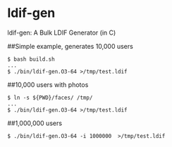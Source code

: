 ldif-gen
========

ldif-gen: A Bulk LDIF Generator (in C)

##Simple example, generates 10,000 users
~~~
$ bash build.sh
...
$ ./bin/ldif-gen.O3-64 >/tmp/test.ldif
~~~

##10,000 users with photos
~~~
$ ln -s ${PWD}/faces/ /tmp/
...
$ ./bin/ldif-gen.O3-64 >/tmp/test.ldif
~~~


##1,000,000 users
~~~
$ ./bin/ldif-gen.O3-64 -i 1000000  >/tmp/test.ldif
~~~